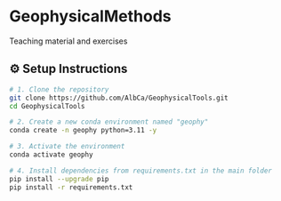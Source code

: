 # GeophysicalMethods
 Teaching material and exercises

## ⚙️ Setup Instructions

```bash
# 1. Clone the repository
git clone https://github.com/AlbCa/GeophysicalTools.git
cd GeophysicalTools

# 2. Create a new conda environment named "geophy"
conda create -n geophy python=3.11 -y

# 3. Activate the environment
conda activate geophy

# 4. Install dependencies from requirements.txt in the main folder
pip install --upgrade pip
pip install -r requirements.txt
